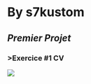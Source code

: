 # ******By s7kustom******
## _Premier Projet_
### >Exercice #1 CV

![](https://image.noelshack.com/fichiers/2023/16/2/1681831413-template-projet1.jpg)